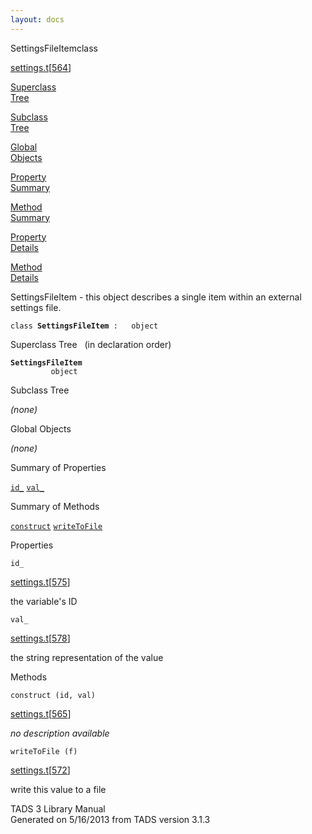 ```yaml
---
layout: docs
---
```

<span class="title">SettingsFileItem</span><span class="type">class</span>

[settings.t](../file/settings.t.html)\[[564](../source/settings.t.html#564)\]

[Superclass  
Tree](#_SuperClassTree_)

[Subclass  
Tree](#_SubClassTree_)

[Global  
Objects](#_ObjectSummary_)

[Property  
Summary](#_PropSummary_)

[Method  
Summary](#_MethodSummary_)

[Property  
Details](#_Properties_)

[Method  
Details](#_Methods_)



SettingsFileItem - this object describes a single item within an
external settings file.

`class `**`SettingsFileItem`**` :   object`



<span id="_SuperClassTree_"></span>



<span class="hdln">Superclass Tree</span>   (in declaration order)



**`SettingsFileItem`**  
`         object`  
<span id="_SubClassTree_"></span>



<span class="hdln">Subclass Tree</span>  



*(none)* <span id="_ObjectSummary_"></span>



<span class="hdln">Global Objects</span>  



*(none)* <span id="_PropSummary_"></span>



<span class="hdln">Summary of Properties</span>  



[`id_`](#id_) [`val_`](#val_)

<span id="_MethodSummary_"></span>



<span class="hdln">Summary of Methods</span>  



[`construct`](#construct) [`writeToFile`](#writeToFile)

<span id="_Properties_"></span>



<span class="hdln">Properties</span>  



<span id="id_"></span>

`id_`

[settings.t](../file/settings.t.html)\[[575](../source/settings.t.html#575)\]



the variable's ID



<span id="val_"></span>

`val_`

[settings.t](../file/settings.t.html)\[[578](../source/settings.t.html#578)\]



the string representation of the value



<span id="_Methods_"></span>



<span class="hdln">Methods</span>  



<span id="construct"></span>

`construct (id, val)`

[settings.t](../file/settings.t.html)\[[565](../source/settings.t.html#565)\]



*no description available*



<span id="writeToFile"></span>

`writeToFile (f)`

[settings.t](../file/settings.t.html)\[[572](../source/settings.t.html#572)\]



write this value to a file





TADS 3 Library Manual  
Generated on 5/16/2013 from TADS version 3.1.3


